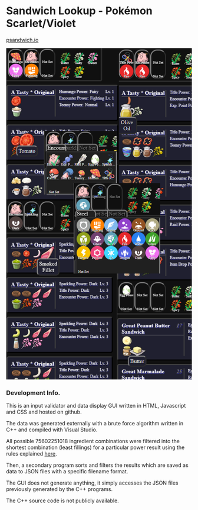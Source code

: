# Sandwich Lookup - Pokémon Scarlet/Violet
[psandwich.io](https://psandwich.io)

![](/sandwich/screenshots/example.png)

### Development Info.
This is an input validator and data display GUI written in HTML, Javascript and CSS and hosted on github.

The data was generated externally with a brute force algorithm written in C++ and compiled with Visual Studio.

All possible 75602251018 ingredient combinations were filtered into the shortest combination (least fillings) for a particular power result using the rules explained [here](https://pastebin.com/p9XhUB0A).

Then, a secondary program sorts and filters the results which are saved as data to JSON files with a specific filename format.

The GUI does not generate anything, it simply accesses the JSON files previously generated by the C++ programs.

The C++ source code is not publicly available.
